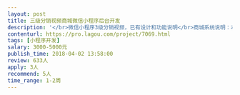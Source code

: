 ```yaml
---                
layout: post       
title: 三级分销视频商城微信小程序后台开发           
description: '</br>微信小程序3级分销视频，已有设计和功能说明</br>商城系统说明：本分销系统是一个付费视频、音频，可以购买产品的三级分销小程序商城，可以设置付费和免费的阅读形式。</br>前端设计和功能设计原型：</br>使用七牛云保存视频</br>https://modao.cc/app/QtM381x0PBGWlVJzaWHub9J64c7j4hY</br>'     
contenturl: https://pro.lagou.com/project/7069.html      
tags: [小程序开发]            
salary: 3000-5000元          
publish_time: 2018-04-02 13:58:00         
review: 633人                   
apply: 3人                   
recommend: 5人                   
time_range: 1-2周              
---                 
```


